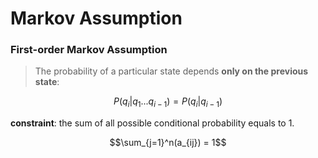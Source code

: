 # Markov Assumption

### First-order Markov Assumption

> The probability of a particular state depends **only on the previous state**:

$$P(q_{i} | q_{1}...q_{i-1}) = P(q_{i}| q_{i-1})$$

**constraint**: the sum of all possible conditional probability equals to 1.

$$\sum_{j=1}^n(a_{ij}) = 1$$